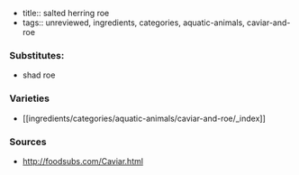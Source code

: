 - title:: salted herring roe
- tags:: unreviewed, ingredients, categories, aquatic-animals, caviar-and-roe
### Substitutes:
- shad roe

### Varieties
* [[ingredients/categories/aquatic-animals/caviar-and-roe/_index]]

### Sources
* http://foodsubs.com/Caviar.html
